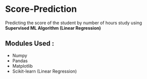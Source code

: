 # Score-Prediction

Predicting the score of the student by number of hours study using **Supervised ML Algorithm (Linear Regression)**

## Modules Used :
* Numpy
* Pandas
* Matplotlib
* Scikit-learn (Linear Regression)
